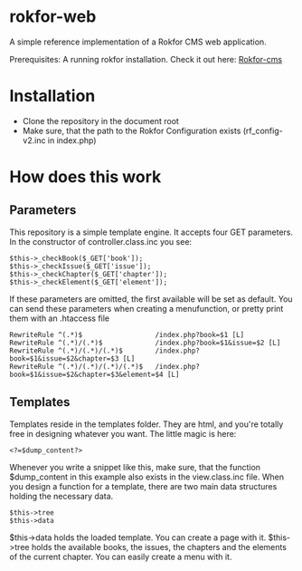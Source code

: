 rokfor-web
==========

A simple reference implementation of a Rokfor CMS web application.

Prerequisites: A running rokfor installation. Check it out here: <a href="/Rokfor/rokfor-cms">Rokfor-cms</a>

Installation
============

* Clone the repository in the document root
* Make sure, that the path to the Rokfor Configuration exists (rf_config-v2.inc in index.php)

How does this work
==================

Parameters
----------

This repository is a simple template engine. It accepts four GET parameters. In the constructor of controller.class.inc you see:

```
$this->_checkBook($_GET['book']);
$this->_checkIssue($_GET['issue']);
$this->_checkChapter($_GET['chapter']);		
$this->_checkElement($_GET['element']);	
```

If these parameters are omitted, the first available will be set as default.
You can send these parameters when creating a menufunction, or pretty print them with an .htaccess file

```
RewriteRule ^(.*)$ 					/index.php?book=$1 [L]
RewriteRule ^(.*)/(.*)$ 			/index.php?book=$1&issue=$2 [L]
RewriteRule ^(.*)/(.*)/(.*)$ 		/index.php?book=$1&issue=$2&chapter=$3 [L]
RewriteRule ^(.*)/(.*)/(.*)/(.*)$ 	/index.php?book=$1&issue=$2&chapter=$3&element=$4 [L]
```

Templates
---------

Templates reside in the templates folder. They are html, and you're totally free in designing whatever you want. The little magic is here:

```
<?=$dump_content?>
```

Whenever you write a snippet like this, make sure, that the function $dump_content in this example also exists in the view.class.inc file. When you design a function for a template, there are two main data structures holding the necessary data.

```
$this->tree
$this->data
```

$this->data holds the loaded template. You can create a page with it.
$this->tree holds the available books, the issues, the chapters and the elements of the current chapter. You can easily create a menu with it.

